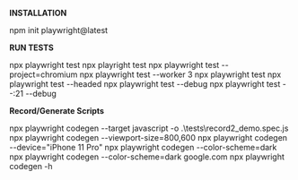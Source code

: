 **INSTALLATION**

npm init playwright@latest

**RUN TESTS**

npx playwright test
npx playright test <testfilename>
npx playwright test --project=chromium
npx playwright test --worker 3
npx playwright test
npx playwright test --headed
npx playwright test --debug
npx playwright test --:21 --debug

**Record/Generate Scripts**

npx playwright codegen --target javascript -o .\tests\record2_demo.spec.js
npx playwright codegen --viewport-size=800,600
npx playwright codegen --device="iPhone 11 Pro"
npx playwright codegen --color-scheme=dark
npx playwright codegen --color-scheme=dark google.com
npx playwright codegen -h


